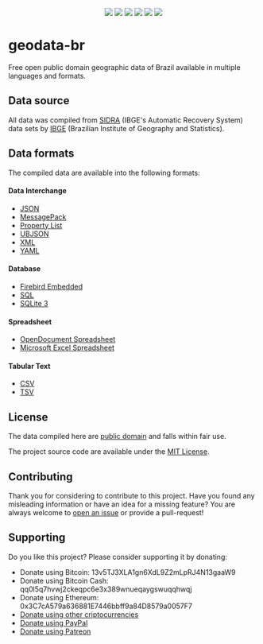 <p align="center">
<img src="https://img.shields.io/badge/states-27-red.svg">
<img src="https://img.shields.io/badge/mesoregions-137-red.svg">
<img src="https://img.shields.io/badge/microregions-558-red.svg">
<img src="https://img.shields.io/badge/municipalities-5570-red.svg">
<img src="https://img.shields.io/badge/districts-10302-red.svg">
<img src="https://img.shields.io/badge/subdistricts-662-red.svg">
</p>

# geodata-br

Free open public domain geographic data of Brazil available in multiple languages and formats.

## Data source

All data was compiled from [SIDRA](https://sidra.ibge.gov.br/) (IBGE's Automatic Recovery System) data sets by [IBGE](https://www.ibge.gov.br/) (Brazilian Institute of Geography and Statistics).

## Data formats

The compiled data are available into the following formats:

#### Data Interchange

* [JSON](https://en.wikipedia.org/wiki/JSON)
* [MessagePack](https://en.wikipedia.org/wiki/MessagePack)
* [Property List](https://en.wikipedia.org/wiki/Property_list)
* [UBJSON](https://en.wikipedia.org/wiki/UBJSON)
* [XML](https://en.wikipedia.org/wiki/XML)
* [YAML](https://en.wikipedia.org/wiki/YAML)

#### Database

* [Firebird Embedded](https://en.wikipedia.org/wiki/Embedded_database#Firebird_Embedded)
* [SQL](https://en.wikipedia.org/wiki/SQL)
* [SQLite 3](https://en.wikipedia.org/wiki/SQLite)

#### Spreadsheet

* [OpenDocument Spreadsheet](https://en.wikipedia.org/wiki/OpenDocument)
* [Microsoft Excel Spreadsheet](https://en.wikipedia.org/wiki/Microsoft_Excel_file_format)

#### Tabular Text

* [CSV](https://en.wikipedia.org/wiki/Comma-separated_values)
* [TSV](https://en.wikipedia.org/wiki/Tab-separated_values)

## License

The data compiled here are [public domain](data/LICENSE) and falls within fair use.

The project source code are available under the [MIT License](src/LICENSE).

## Contributing

Thank you for considering to contribute to this project. Have you found any misleading information or have an idea for a missing feature? You are always welcome to [open an issue](https://github.com/paulofreitas/geodata-br/issues) or provide a pull-request!

## Supporting

Do you like this project? Please consider supporting it by donating:

- Donate using Bitcoin: 13v5TJ3XLA1gn6XdL9Z2mLpRJ4N13gaaW9
- Donate using Bitcoin Cash: qq0l5q7hvwj2ckeqpc6e3x389wnueqaygswuqqhwqj
- Donate using Ethereum: 0x3C7cA579a636881E7446bbff9a84D8579a0057F7
- [Donate using other criptocurrencies](https://shapeshift.io/shifty.html?destination=13v5TJ3XLA1gn6XdL9Z2mLpRJ4N13gaaW9&output=BTC)
- [Donate using PayPal](https://www.paypal.com/cgi-bin/webscr?cmd=_s-xclick&hosted_button_id=HZ6JYNLYX3P7Y)
- [Donate using Patreon](https://www.patreon.com/paulofreitas)